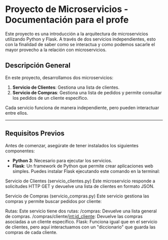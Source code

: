 # Proyecto de Microservicios - Documentación para el profe 

Este proyecto es una introducción a la arquitectura de microservicios utilizando Python y Flask. A través de dos servicios independientes, esto con la finalidad de saber como se interactua y como podemos sacarle el mayor provecho a la relación con microservicios.

## Descripción General

En este proyecto, desarrollamos dos microservicios:

1. **Servicio de Clientes**: Gestiona una lista de clientes.
2. **Servicio de Compras**: Gestiona una lista de pedidos y permite consultar los pedidos de un cliente específico.

Cada servicio funciona de manera independiente, pero pueden interactuar entre ellos.

---

## Requisitos Previos

Antes de comenzar, asegúrate de tener instalados los siguientes componentes:

- **Python 3**: Necesario para ejecutar los servicios.
- **Flask**: Un framework de Python que permite crear aplicaciones web simples. Puedes instalar Flask ejecutando este comando en la terminal:


Servicio de Clientes (servicio_clientes.py)
Este microservicio responde a solicitudes HTTP GET y devuelve una lista de clientes en formato JSON.

 Servicio de Compras (servicio_compras.py)
Este servicio gestiona las compras y permite buscar pedidos por cliente:

Rutas: Este servicio tiene dos rutas:
/compras: Devuelve una lista general de compras.
/compras/cliente/<int:id_cliente>: Devuelve las compras asociadas a un cliente específico.
Flask: Funciona igual que en el servicio de clientes, pero aquí interactuamos con un "diccionario" que guarda las compras de cada cliente.
